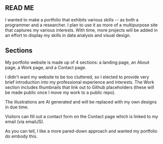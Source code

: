 ## READ ME

I wanted to make a portfolio that exhibits various skills -- as both a programmer and a researcher. I plan to use it as more of a multipurpose site that captures my various interests. With time, more projects will be added in an effort to display my skills in data analysis and visual design. 

## Sections 

My portfolio website is made up of 4 sections: a landing page, an About page, a Work page, and a Contact page. 

I didn't want my website to be too cluttered, so I elected to provide very brief introduction into my professional experience and interests. The Work section includes thumbnails that link out to Github placeholders (these will be made public once I move my work to a public repo).

The illustrations are AI generated and will be replaced with my own designs in due time. 

Visitors can fill out a contact form on the Contact page which is linked to my email (via emailJS).

As you can tell, I like a more pared-down approach and wanted my portfolio do embody this. 